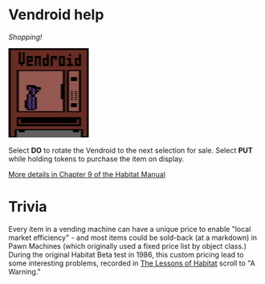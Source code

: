 # Vendroid help

*Shopping!*

![](https://raw.githubusercontent.com/frandallfarmer/neohabitat-doc/master/docs/images/vendo.png "Vendroid")

Select **DO** to rotate the Vendroid to the next selection for sale.
Select **PUT** while holding tokens to purchase the item on display.

[More details in Chapter 9 of the Habitat Manual](https://frandallfarmer.github.io/neohabitat-doc/docs//Avatar%20Handbook.html#CHAP9)

# Trivia

Every item in a vending machine can have a unique price to enable "local market efficiency" - and most items could be sold-back (at a markdown) in Pawn Machines (which originally used a fixed price list by object class.) During the original Habitat Beta test in 1986, this custom pricing lead to some interesting problems, recorded in  [The Lessons of Habitat](http://www.fudco.com/chip/lessons.html) scroll to "A Warning."


